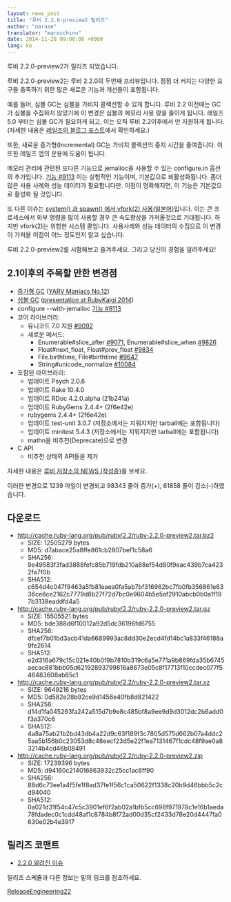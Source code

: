 ```yaml
---
layout: news_post
title: "루비 2.2.0-preview2 릴리즈"
author: "naruse"
translator: "marocchino"
date: 2014-11-28 09:00:00 +0000
lang: ko
---
```


루비 2.2.0-preview2가 릴리즈 되었습니다.

루비 2.2.0-preview2는 루비 2.2.0의 두번째 프리뷰입니다.
점점 더 커지는 다양한 요구들 충족하기 위한 많은 새로운 기능과
개선들이 포함됩니다.

예를 들어, 심볼 GC는 심볼을 가비지 콜랙션할 수 있게 합니다.
루비 2.2 이전에는 GC가 심볼을 수집하지 않았기에 이 변경은
심볼의 메모리 사용 량을 줄이게 됩니다. 레일즈 5.0 부터는
심볼 GC가 필요하게 되고, 이는 오직 루비 2.2이후에서 만 지원하게
됩니다. (자세한 내용은 [레일즈의 블로그 포스트](http://weblog.rubyonrails.org/2014/8/20/Rails-4-2-beta1/)에서
확인하세요.)

또한, 새로운 증가형(Incremental) GC는 가비지 콜랙션의 중지 시간을 줄여줍니다. 이 또한
레일즈 엡의 운용에 도움이 됩니다.

메모리 관리에 관련된 또다른 기능으로 jemalloc을 사용할 수 있는 configure.in
옵션의 추가입니다.
[기능 #9113](https://bugs.ruby-lang.org/issues/9113)
이는 실험적인 기능이며, 기본값으로 비활성화됩니다.
좀더 많은 사용 사례와 성능 데이터가 필요합니다만.
이점이 명확해지면, 이 기능은 기본값으로 활성화 될 것입니다.

또 다른 이슈는 [system() 과 spawn() 에서 vfork(2) 사용(일본어)](http://www.a-k-r.org/d/2014-09.html#a2014_09_06)입니다.
이는 큰 프로세스에서 외부 명령을 많이 사용할 경우 큰 속도향상을 가져올것으로
기대됩니다.
하지만 vfork(2)는 위험한 시스템 콜입니다.
사용사례와 성능 데이터의 수집으로 이 변경이 가져올 이점이 어느 정도인지 알고
싶습니다.

루비 2.2.0-preview2를 시험해보고 즐겨주세요. 그리고 당신의 경험을 알려주세요!

## 2.1이후의 주목할 만한 변경점

* [증가형 GC](https://bugs.ruby-lang.org/issues/10137) ([YARV Maniacs No.12](http://magazine.rubyist.net/?0048-YARVManiacs))
* [심볼 GC](https://bugs.ruby-lang.org/issues/9634) ([presentation at RubyKaigi 2014](http://www.slideshare.net/authorNari/symbol-gc))
* configure --with-jemalloc [기능 #9113](https://bugs.ruby-lang.org/issues/9113)
* 코어 라이브러리:
  * 유니코드 7.0 지원 [#9092](https://bugs.ruby-lang.org/issues/9092)
  * 새로운 메서드:
    * Enumerable#slice_after [#9071](https://bugs.ruby-lang.org/issues/9071), Enumerable#slice_when [#9826](https://bugs.ruby-lang.org/issues/9826)
    * Float#next_float, Float#prev_float [#9834](https://bugs.ruby-lang.org/issues/9834)
    * File.birthtime, File#birthtime [#9647](https://bugs.ruby-lang.org/issues/9647)
    * String#unicode_normalize [#10084](https://bugs.ruby-lang.org/issues/10084)
* 포함된 라이브러리:
  * 업데이트 Psych 2.0.6
  * 업데이트 Rake 10.4.0
  * 업데이트 RDoc 4.2.0.alpha (21b241a)
  * 업데이트 RubyGems 2.4.4+ (2f6e42e)
  * rubygems 2.4.4+ (2f6e42e)
  * 업데이트 test-unit 3.0.7 (저장소에서는 지워지지만 tarball에는 포함됩니다)
  * 업데이트 minitest 5.4.3 (저장소에서는 지워지지만 tarball에는 포함됩니다)
  * mathn을 비추천(Deprecate)으로 변경
* C API
  * 비추천 상태의 API들을 제거

자세한 내용은 [루비 저장소의 NEWS (작성중)](https://github.com/ruby/ruby/blob/v2_2_0_preview2/NEWS)를 보세요.

이러한 변경으로 1239 파일이 변경되고 98343 줄이 증가(+), 61858 줄이
감소(-)하였습니다.

## 다운로드

* <http://cache.ruby-lang.org/pub/ruby/2.2/ruby-2.2.0-preview2.tar.bz2>
  * SIZE:   12505279 bytes
  * MD5:    d7abace25a8ffe861cb2807bef1c58a6
  * SHA256: 9e49583f3fad3888fefc85b719fdb210a88ef54d80f9eac439b7ca4232fa7f0b
  * SHA512: c654d4c047f9463a5fb81eaea0fa5ab7bf316962bc7fb0fb356861e6336ce8ce2162c7779d8b27f72d7bc0e9604b5e5af2910abcb0b0a1f197b3138eaddfd4a5
* <http://cache.ruby-lang.org/pub/ruby/2.2/ruby-2.2.0-preview2.tar.gz>
  * SIZE:   15505521 bytes
  * MD5:    bde388d6f10012a92d5dc36196fd6755
  * SHA256: dfcef7b01bd3acb41da6689993ac8dd30e2ecd4fd14bc1a833f46188a9fe2614
  * SHA512: e2d316a679c15c021e40b0f9b7810b319c6a5e771a9b869fda35b6745aecac881bbb05d62192893799816a8673e05c8f17713f10ccdec077f546483608ab85c1
* <http://cache.ruby-lang.org/pub/ruby/2.2/ruby-2.2.0-preview2.tar.xz>
  * SIZE:   9649216 bytes
  * MD5:    0d582e28b92ce9d1456e40fb8d821422
  * SHA256: d14d1fa045263fa242a515d7b9e8c485bf8a9ee9d9d3012dc2b6add0f3a370c6
  * SHA512: 4a8a75ab21b2bd43db4a22d9c63f189f3c7805d575d662b07a4ddc25aa5b156b0c23053d8c48eecf23d5e22f1ea7131467f1cdc48f9ae0a83214b4cd46b08491
* <http://cache.ruby-lang.org/pub/ruby/2.2/ruby-2.2.0-preview2.zip>
  * SIZE:   17239396 bytes
  * MD5:    d94160c214016863932c25cc1ac6ff90
  * SHA256: 88d6c73ee1a4f5fe1f8ad37fe1f56c1ca50622f1338c20b9d46bbb5c2cd94040
  * SHA512: 0a021d31f54c47c5c3901ef6f2ab02a1bfb5cc698f971978c1e16b1aeda78fdadec0c1cdd48af1c8784b8f72ad00d35cf2433d78e20d4447fa0630e02b4e3917

##  릴리즈 코맨트

* [2.2.0 알려진 이슈](http://bugs.ruby-lang.org/projects/ruby-trunk/issues?query_id=115)

릴리즈 스케쥴과 다른 정보는 밑의 링크를 참조하세요.

[ReleaseEngineering22](http://bugs.ruby-lang.org/projects/ruby-trunk/wiki/ReleaseEngineering22)
